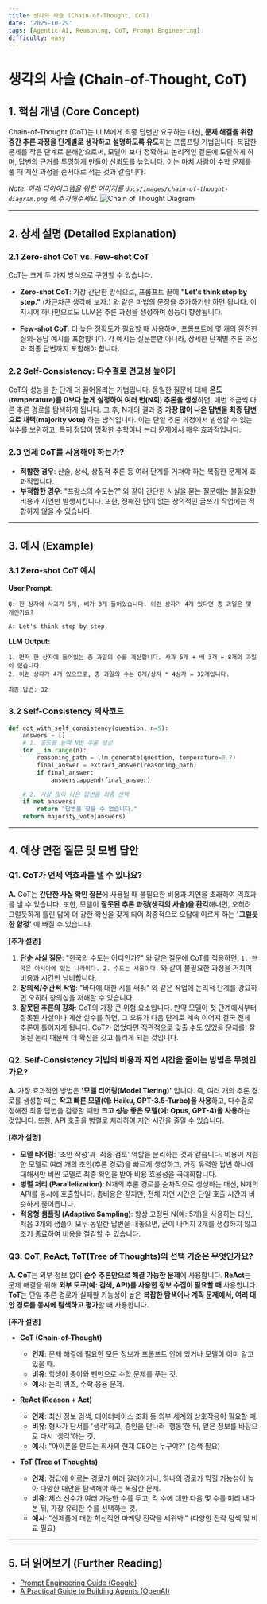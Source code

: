 ```yaml
---
title: 생각의 사슬 (Chain-of-Thought, CoT)
date: '2025-10-29'
tags: [Agentic-AI, Reasoning, CoT, Prompt Engineering]
difficulty: easy
---
```


# 생각의 사슬 (Chain-of-Thought, CoT)

## 1. 핵심 개념 (Core Concept)

Chain-of-Thought (CoT)는 LLM에게 최종 답변만 요구하는 대신, **문제 해결을 위한 중간 추론 과정을 단계별로 생각하고 설명하도록 유도**하는 프롬프팅 기법입니다. 복잡한 문제를 작은 단계로 분해함으로써, 모델이 보다 정확하고 논리적인 결론에 도달하게 하며, 답변의 근거를 투명하게 만들어 신뢰도를 높입니다. 이는 마치 사람이 수학 문제를 풀 때 계산 과정을 순서대로 적는 것과 같습니다.

*Note: 아래 다이어그램을 위한 이미지를 `docs/images/chain-of-thought-diagram.png` 에 추가해주세요.*
![Chain of Thought Diagram](../../images/chain-of-thought-diagram.png)

______________________________________________________________________

## 2. 상세 설명 (Detailed Explanation)

### 2.1 Zero-shot CoT vs. Few-shot CoT

CoT는 크게 두 가지 방식으로 구현할 수 있습니다.

- **Zero-shot CoT**: 가장 간단한 방식으로, 프롬프트 끝에 **"Let's think step by step."** (차근차근 생각해 보자.) 와 같은 마법의 문장을 추가하기만 하면 됩니다. 이 지시어 하나만으로도 LLM은 추론 과정을 생성하며 성능이 향상됩니다.

- **Few-shot CoT**: 더 높은 정확도가 필요할 때 사용하며, 프롬프트에 몇 개의 완전한 질의-응답 예시를 포함합니다. 각 예시는 질문뿐만 아니라, 상세한 단계별 추론 과정과 최종 답변까지 포함해야 합니다.

### 2.2 Self-Consistency: 다수결로 견고성 높이기

CoT의 성능을 한 단계 더 끌어올리는 기법입니다. 동일한 질문에 대해 **온도(temperature)를 0보다 높게 설정하여 여러 번(N회) 추론을 생성**하면, 매번 조금씩 다른 추론 경로를 탐색하게 됩니다. 그 후, N개의 결과 중 **가장 많이 나온 답변을 최종 답변으로 채택(majority vote)** 하는 방식입니다. 이는 단일 추론 과정에서 발생할 수 있는 실수를 보완하고, 특히 정답이 명확한 수학이나 논리 문제에서 매우 효과적입니다.

### 2.3 언제 CoT를 사용해야 하는가?

- **적합한 경우**: 산술, 상식, 상징적 추론 등 여러 단계를 거쳐야 하는 복잡한 문제에 효과적입니다.
- **부적합한 경우**: "프랑스의 수도는?" 와 같이 간단한 사실을 묻는 질문에는 불필요한 비용과 지연만 발생시킵니다. 또한, 정해진 답이 없는 창의적인 글쓰기 작업에는 적합하지 않을 수 있습니다.

______________________________________________________________________

## 3. 예시 (Example)

### 3.1 Zero-shot CoT 예시

**User Prompt:**

```
Q: 한 상자에 사과가 5개, 배가 3개 들어있습니다. 이런 상자가 4개 있다면 총 과일은 몇 개인가요?

A: Let's think step by step.
```

**LLM Output:**

```
1. 먼저 한 상자에 들어있는 총 과일의 수를 계산합니다. 사과 5개 + 배 3개 = 8개의 과일이 있습니다.
2. 이런 상자가 4개 있으므로, 총 과일의 수는 8개/상자 * 4상자 = 32개입니다.

최종 답변: 32
```

### 3.2 Self-Consistency 의사코드

```python
def cot_with_self_consistency(question, n=5):
    answers = []
    # 1. 온도를 높여 N번 추론 생성
    for _ in range(n):
        reasoning_path = llm.generate(question, temperature=0.7)
        final_answer = extract_answer(reasoning_path)
        if final_answer:
            answers.append(final_answer)

    # 2. 가장 많이 나온 답변을 최종 선택
    if not answers:
        return "답변을 찾을 수 없습니다."
    return majority_vote(answers)
```

______________________________________________________________________

## 4. 예상 면접 질문 및 모범 답안

### Q1. CoT가 언제 역효과를 낼 수 있나요?

**A.** CoT는 **간단한 사실 확인 질문**에 사용될 때 불필요한 비용과 지연을 초래하여 역효과를 낼 수 있습니다. 또한, 모델이 **잘못된 추론 과정(생각의 사슬)을 환각**해내면, 오히려 그럴듯하게 틀린 답에 더 강한 확신을 갖게 되어 최종적으로 오답에 이르게 하는 **'그럴듯한 함정'** 에 빠질 수 있습니다.

**\[추가 설명\]**

1. **단순 사실 질문**: "한국의 수도는 어디인가?" 와 같은 질문에 CoT를 적용하면, `1. 한국은 아시아에 있는 나라이다. 2. 수도는 서울이다.` 와 같이 불필요한 과정을 거치며 비용과 시간만 낭비합니다.
1. **창의적/주관적 작업**: "바다에 대한 시를 써줘" 와 같은 작업에 논리적 단계를 강요하면 오히려 창의성을 저해할 수 있습니다.
1. **잘못된 추론의 강화**: CoT의 가장 큰 위험 요소입니다. 만약 모델이 첫 단계에서부터 잘못된 사실이나 계산 실수를 하면, 그 오류가 다음 단계로 계속 이어져 결국 전체 추론이 틀어지게 됩니다. CoT가 없었다면 직관적으로 맞출 수도 있었을 문제를, 잘못된 논리 때문에 더 확신을 갖고 틀리게 되는 것입니다.

### Q2. Self-Consistency 기법의 비용과 지연 시간을 줄이는 방법은 무엇인가요?

**A.** 가장 효과적인 방법은 **'모델 티어링(Model Tiering)'** 입니다. 즉, 여러 개의 추론 경로를 생성할 때는 **작고 빠른 모델(예: Haiku, GPT-3.5-Turbo)을 사용**하고, 다수결로 정해진 최종 답변을 검증할 때만 **크고 성능 좋은 모델(예: Opus, GPT-4)을 사용**하는 것입니다. 또한, API 호출을 병렬로 처리하여 지연 시간을 줄일 수 있습니다.

**\[추가 설명\]**

- **모델 티어링**: '초안 작성'과 '최종 검토' 역할을 분리하는 것과 같습니다. 비용이 저렴한 모델로 여러 개의 초안(추론 경로)을 빠르게 생성하고, 가장 유력한 답변 하나에 대해서만 비싼 모델로 최종 확인을 받아 비용 효율성을 극대화합니다.
- **병렬 처리 (Parallelization)**: N개의 추론 경로를 순차적으로 생성하는 대신, N개의 API를 동시에 호출합니다. 총비용은 같지만, 전체 지연 시간은 단일 호출 시간과 비슷하게 줄어듭니다.
- **적응형 샘플링 (Adaptive Sampling)**: 항상 고정된 N(예: 5개)을 사용하는 대신, 처음 3개의 샘플이 모두 동일한 답변을 내놓으면, 굳이 나머지 2개를 생성하지 않고 조기 종료하여 비용을 절감할 수 있습니다.

### Q3. CoT, ReAct, ToT(Tree of Thoughts)의 선택 기준은 무엇인가요?

**A.** **CoT**는 외부 정보 없이 **순수 추론만으로 해결 가능한 문제**에 사용합니다. **ReAct**는 문제 해결을 위해 **외부 도구(예: 검색, API)를 사용한 정보 수집이 필요할 때** 사용합니다. **ToT**는 단일 추론 경로가 실패할 가능성이 높은 **복잡한 탐색이나 계획 문제에서, 여러 대안 경로를 동시에 탐색하고 평가**할 때 사용합니다.

**\[추가 설명\]**

- **CoT (Chain-of-Thought)**

  - **언제**: 문제 해결에 필요한 모든 정보가 프롬프트 안에 있거나 모델이 이미 알고 있을 때.
  - **비유**: 학생이 종이와 펜만으로 수학 문제를 푸는 것.
  - **예시**: 논리 퀴즈, 수학 응용 문제.

- **ReAct (Reason + Act)**

  - **언제**: 최신 정보 검색, 데이터베이스 조회 등 외부 세계와 상호작용이 필요할 때.
  - **비유**: 형사가 단서를 '생각'하고, 증인을 만나러 '행동'한 뒤, 얻은 정보를 바탕으로 다시 '생각'하는 것.
  - **예시**: "아이폰을 만드는 회사의 현재 CEO는 누구야?" (검색 필요)

- **ToT (Tree of Thoughts)**

  - **언제**: 정답에 이르는 경로가 여러 갈래이거나, 하나의 경로가 막힐 가능성이 높아 다양한 대안을 탐색해야 하는 복잡한 문제.
  - **비유**: 체스 선수가 여러 가능한 수를 두고, 각 수에 대한 다음 몇 수를 미리 내다본 뒤, 가장 유리한 수를 선택하는 것.
  - **예시**: "신제품에 대한 혁신적인 마케팅 전략을 세워봐." (다양한 전략 탐색 및 비교 필요)

______________________________________________________________________

## 5. 더 읽어보기 (Further Reading)

- [Prompt Engineering Guide (Google)](/docs/references/google/Prompt%20Engineering_v7.pdf)
- [A Practical Guide to Building Agents (OpenAI)](/docs/references/openai/a-practical-guide-to-building-agents-3.pdf)
